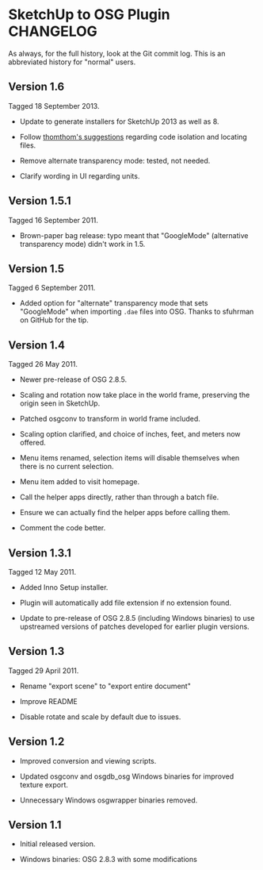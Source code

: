 SketchUp to OSG Plugin CHANGELOG
================================

As always, for the full history, look at the Git commit log. This is an 
abbreviated history for "normal" users. 

Version 1.6
-----------
Tagged 18 September 2013.

* Update to generate installers for SketchUp 2013 as well as 8.

* Follow [thomthom's suggestions](http://www.thomthom.net/thoughts/2013/02/sketchup-plugin-checklist/)
    regarding code isolation and locating files.

* Remove alternate transparency mode: tested, not needed.

* Clarify wording in UI regarding units.

Version 1.5.1
-------------
Tagged 16 September 2011.

* Brown-paper bag release: typo meant that "GoogleMode" (alternative
	transparency mode) didn't work in 1.5.

Version 1.5
-----------
Tagged 6 September 2011.

* Added option for "alternate" transparency mode that sets "GoogleMode"
	when importing `.dae` files into OSG. Thanks to sfuhrman on GitHub
	for the tip.

Version 1.4
-----------
Tagged 26 May 2011.

* Newer pre-release of OSG 2.8.5. 

* Scaling and rotation now take place in the world frame, preserving the 
	origin seen in SketchUp. 

* Patched osgconv to transform in world frame included. 

* Scaling option clarified, and choice of inches, feet, and meters now 
	offered.

* Menu items renamed, selection items will disable themselves when there
	is no current selection.

* Menu item added to visit homepage.

* Call the helper apps directly, rather than through a batch file.

* Ensure we can actually find the helper apps before calling them.

* Comment the code better.

Version 1.3.1
-------------
Tagged 12 May 2011.

* Added Inno Setup installer.

* Plugin will automatically add file extension if no extension found.

* Update to pre-release of OSG 2.8.5 (including Windows binaries) to use 
	upstreamed versions of patches developed for earlier plugin versions.

Version 1.3
-----------
Tagged 29 April 2011.

* Rename "export scene" to "export entire document"

* Improve README

* Disable rotate and scale by default due to issues.

Version 1.2
-----------
* Improved conversion and viewing scripts.

* Updated osgconv and osgdb_osg Windows binaries for improved texture export.

* Unnecessary Windows osgwrapper binaries removed.

Version 1.1
-----------
* Initial released version.

* Windows binaries: OSG 2.8.3 with some modifications
